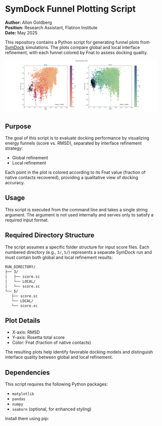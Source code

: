 # SymDock Funnel Plotting Script

**Author:** Allon Goldberg  
**Position:** Research Assistant, Flatiron Institute  
**Date:** May 2025

This repository contains a Python script for generating funnel plots from [SymDock](https://www.rosettacommons.org/docs/latest/application_documentation/docking/SymmetricDocking) simulations. The plots compare global and local interface refinement, with each funnel colored by Fnat to assess docking quality.

![Example Funnel Plot](example.png)

## Purpose

The goal of this script is to evaluate docking performance by visualizing energy funnels (score vs. RMSD), separated by interface refinement strategy:

- Global refinement
- Local refinement

Each point in the plot is colored according to its Fnat value (fraction of native contacts recovered), providing a qualitative view of docking accuracy.

## Usage

This script is executed from the command line and takes a single string argument. The argument is not used internally and serves only to satisfy a required input format.

## Required Directory Structure

The script assumes a specific folder structure for input score files. Each numbered directory (e.g., `3/`, `5/`) represents a separate SymDock run and must contain both global and local refinement results:

```
RUN_DIRECTORY/
├── 3/
│   ├── score.sc
│   └── LOCAL/
│   └── score.sc
└── 5/
   ├── score.sc
   └── LOCAL/
   └── score.sc
```

## Plot Details

- X-axis: RMSD
- Y-axis: Rosetta total score
- Color: Fnat (fraction of native contacts)

The resulting plots help identify favorable docking models and distinguish interface quality between global and local refinement.

## Dependencies

This script requires the following Python packages:

- `matplotlib`
- `pandas`
- `numpy`
- `seaborn` (optional, for enhanced styling)

Install them using pip:
